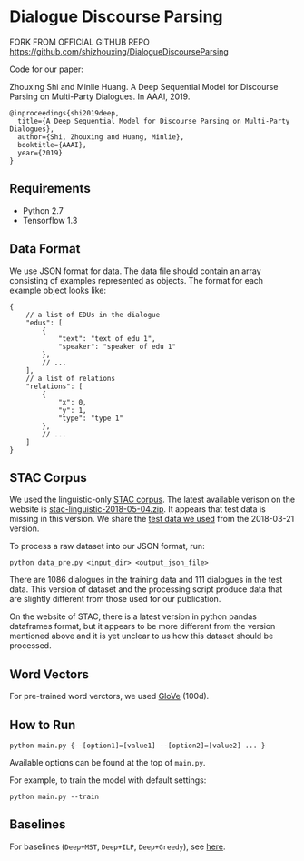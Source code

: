 # Dialogue Discourse Parsing

FORK FROM OFFICIAL GITHUB REPO https://github.com/shizhouxing/DialogueDiscourseParsing

Code for our paper:

Zhouxing Shi and Minlie Huang. A Deep Sequential Model for Discourse Parsing on Multi-Party Dialogues. In AAAI, 2019.

```
@inproceedings{shi2019deep,
  title={A Deep Sequential Model for Discourse Parsing on Multi-Party Dialogues},
  author={Shi, Zhouxing and Huang, Minlie},
  booktitle={AAAI},
  year={2019}
}
```

## Requirements

* Python 2.7
* Tensorflow 1.3

## Data Format

We use JSON format for data. The data file should contain an array consisting of examples represented as objects. The format for each example object looks like:

```
{
    // a list of EDUs in the dialogue
    "edus": [ 
        {
            "text": "text of edu 1",
            "speaker": "speaker of edu 1"
        },    
        // ...
    ],
    // a list of relations
    "relations": [
        {
            "x": 0,
            "y": 1,
            "type": "type 1"
        },
        // ...
    ]
}
```

## STAC Corpus

We used the linguistic-only [STAC corpus](https://www.irit.fr/STAC/corpus.html). The latest available verison on the website is [stac-linguistic-2018-05-04.zip](https://www.irit.fr/STAC/stac-linguistic-2018-05-04.zip). It appears that test data is missing in this version. We share the [test data we used](https://drive.google.com/file/d/1KmTw_DbJawNfl6asqtRnG_f4BwXtl4b7/view?usp=sharing) from the 2018-03-21 version.


To process a raw dataset into our JSON format, run:

```
python data_pre.py <input_dir> <output_json_file>
```

There are 1086 dialogues in the training data and 111 dialogues in the test data. This version of dataset and the processing script produce data that are slightly different from those used for our publication. 

On the website of STAC, there is a latest version in python pandas dataframes format, but it appears to be more different from the version mentioned above and it is yet unclear to us how this dataset should be processed.

## Word Vectors

For pre-trained word verctors, we used [GloVe](https://nlp.stanford.edu/projects/glove/) (100d).

## How to Run

```
python main.py {--[option1]=[value1] --[option2]=[value2] ... }
```

Available options can be found at the top of `main.py`.

For example, to train the model with default settings:

```
python main.py --train
```

## Baselines

For baselines (`Deep+MST`, `Deep+ILP`, `Deep+Greedy`), see [here](./baseline).